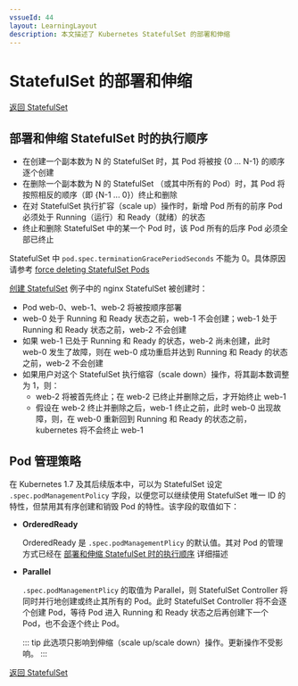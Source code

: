 ```yaml
---
vssueId: 44
layout: LearningLayout
description: 本文描述了 Kubernetes StatefulSet 的部署和伸缩
---
```


# StatefulSet 的部署和伸缩

[返回 StatefulSet](./)

## 部署和伸缩 StatefulSet 时的执行顺序

* 在创建一个副本数为 N 的 StatefulSet 时，其 Pod 将被按 {0 ... N-1} 的顺序逐个创建
* 在删除一个副本数为 N 的 StatefulSet （或其中所有的 Pod）时，其 Pod 将按照相反的顺序（即 {N-1 ... 0}）终止和删除
* 在对 StatefulSet 执行扩容（scale up）操作时，新增 Pod 所有的前序 Pod 必须处于 Running（运行）和 Ready（就绪）的状态
* 终止和删除 StatefulSet 中的某一个 Pod 时，该 Pod 所有的后序 Pod 必须全部已终止

StatefulSet 中 `pod.spec.terminationGracePeriodSeconds` 不能为 0。具体原因请参考 [force deleting StatefulSet Pods](https://kubernetes.io/docs/tasks/run-application/force-delete-stateful-set-pod/)

[创建 StatefulSet](./basics.html) 例子中的 nginx StatefulSet 被创建时：
* Pod web-0、web-1、web-2 将被按顺序部署
* web-0 处于 Running 和 Ready 状态之前，web-1 不会创建；web-1 处于 Running 和 Ready 状态之前，web-2 不会创建
* 如果 web-1 已处于 Running 和 Ready 的状态，web-2 尚未创建，此时 web-0 发生了故障，则在 web-0 成功重启并达到 Running 和 Ready 的状态之前，web-2 不会创建
* 如果用户对这个 StatefulSet 执行缩容（scale down）操作，将其副本数调整为 1，则：
  * web-2 将被首先终止；在 web-2 已终止并删除之后，才开始终止 web-1
  * 假设在 web-2 终止并删除之后，web-1 终止之前，此时 web-0 出现故障，则，在 web-0 重新回到 Running 和 Ready 的状态之前，kubernetes 将不会终止 web-1

## Pod 管理策略

在 Kubernetes 1.7 及其后续版本中，可以为 StatefulSet 设定 `.spec.podManagementPolicy` 字段<Badge text="Kuboard 暂不支持" type="warn"/>，以便您可以继续使用 StatefulSet 唯一 ID 的特性，但禁用其有序创建和销毁 Pod 的特性。该字段的取值如下：

* **OrderedReady**
  
  OrderedReady 是 `.spec.podManagementPlicy` 的默认值。其对 Pod 的管理方式已经在 [部署和伸缩 StatefulSet 时的执行顺序](./scaling.html#部署和伸缩-statefulset-时的执行顺序) 详细描述

* **Parallel**

  `.spec.podManagementPlicy` 的取值为 Parallel，则 StatefulSet Controller 将同时并行地创建或终止其所有的 Pod。此时 StatefulSet Controller 将不会逐个创建 Pod，等待 Pod 进入 Running 和 Ready 状态之后再创建下一个 Pod，也不会逐个终止 Pod。

  ::: tip
  此选项只影响到伸缩（scale up/scale down）操作。更新操作不受影响。
  :::

[返回 StatefulSet](./)
